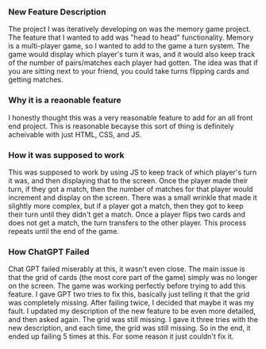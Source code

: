 ### New Feature Description
The project I was iteratively developing on was the memory game project. The feature that I wanted to add was "head to head" functionality. Memory is a multi-player game, so I wanted to add to the game a turn system. The game would display which player's turn it was, and it would also keep track of the number of pairs/matches each player had gotten. The idea was that if you are sitting next to your friend, you could take turns flipping cards and getting matches.

### Why it is a reaonable feature
I honestly thought this was a very reasonable feature to add for an all front end project. This is reasonable becayse this sort of thing is definitely acheivable with just HTML, CSS, and JS. 

### How it was supposed to work
This was supposed to work by using JS to keep track of which player's turn it was, and then displaying that to the screen. Once the player made their turn, if they got a match, then the number of matches for that player would increment and display on the screen. There was a small wrinkle that made it slightly more complex, but if a player got a match, then they got to keep their turn until they didn't get a match. Once a player flips two cards and does not get a match, the turn transfers to the other player. This process repeats until the end of the game.

### How ChatGPT Failed
Chat GPT failed miserably at this, it wasn't even close. The main issue is that the grid of cards (the most core part of the game) simply was no longer on the screen. The game was working perfectly before trying to add this feature. I gave GPT two tries to fix this, basically just telling it that the grid was completely missing. After failing twice, I decided that maybe it was my fault. I updated my description of the new feature to be even more detailed, and then asked again. The grid was still missing. I gave it three tries with the new description, and each time, the grid was still missing. So in the end, it ended up failing 5 times at this. For some reason it just couldn't fix it.


